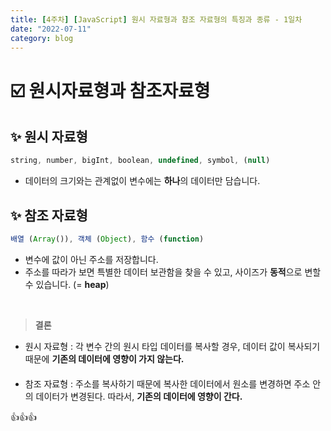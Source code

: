 ```yaml
---
title: [4주차] [JavaScript] 원시 자료형과 참조 자료형의 특징과 종류 - 1일차
date: "2022-07-11"
category: blog
---
```


# ☑️ 원시자료형과 참조자료형

## ✨ 원시 자료형

```JavaScript
string, number, bigInt, boolean, undefined, symbol, (null)
```

* 데이터의 크기와는 관계없이 변수에는  **하나**의 데이터만 담습니다.

##

## ✨ 참조 자료형
```JavaScript
배열 (Array()), 객체 (Object), 함수 (function)
```
 * 변수에 값이 아닌 주소를 저장합니다.
* 주소를 따라가 보면 특별한 데이터 보관함을 찾을 수 있고, 사이즈가 **동적**으로 변할 수 있습니다. (= **heap**)

<br>

> **결론**

* 원시 자료형 : 각 변수 간의 원시 타입 데이터를 복사할 경우, 데이터 값이 복사되기 때문에 **기존의 데이터에 영향이 가지 않는다.**
#### 
* 참조 자료형 : 주소를 복사하기 때문에 복사한 데이터에서 원소를 변경하면 주소 안의 데이터가 변경된다. 따라서, **기존의 데이터에 영향이 간다.**

👍👍👍
